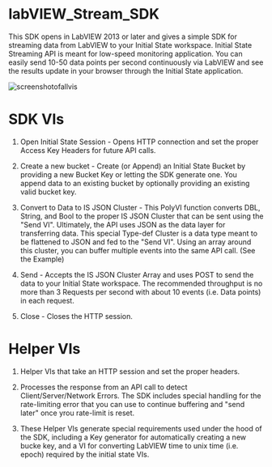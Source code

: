 # labVIEW_Stream_SDK
This SDK opens in LabVIEW 2013 or later and gives a simple SDK for streaming data from LabVIEW to your Initial State workspace. Initial State Streaming API is meant for low-speed monitoring application. You can easily send 10-50 data points per second continuously via LabVIEW and see the results update in your browser through the Initial State application. 

![screenshotofallvis](https://user-images.githubusercontent.com/1337932/39655788-3527aa9e-4fc1-11e8-9b2f-5d88ef359350.png)

# SDK VIs

1. Open Initial State Session -  Opens HTTP connection and set the proper Access Key Headers for future API calls. 

2. Create a new bucket - Create (or Append) an Initial State Bucket by providing a new Bucket Key or letting the SDK generate one. You append data to an existing bucket by optionally providing an existing valid bucket key. 

3. Convert to Data to IS JSON Cluster - This PolyVI function converts DBL, String, and Bool to the proper IS JSON Cluster that can be sent using the "Send VI". Ultimately, the API uses JSON as the data layer for transferring data. This special Type-def Cluster is a data type meant to be flattened to JSON and fed to the "Send VI". Using an array around this cluster, you can buffer multiple events into the same API call. (See the Example)

4. Send - Accepts the IS JSON Cluster Array and uses POST to send the data to your Initial State workspace. The recommended throughput is no more than 3 Requests per second with about 10 events (i.e. Data points) in each request. 

5. Close - Closes the HTTP session. 


# Helper VIs

1. Helper VIs that take an HTTP session and set the proper headers. 

2. Processes the response from an API call to detect Client/Server/Network Errors. The SDK includes special handling for the rate-limiting error that you can use to continue buffering and "send later" once yrou rate-limit is reset. 

3. These Helper VIs generate special requirements used under the hood of the SDK, including a Key generator for automatically creating a new bucke key, and a VI for converting LabVIEW time to unix time (i.e. epoch) required by the initial state VIs.
